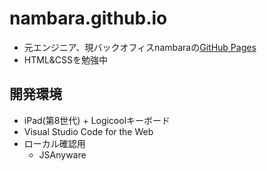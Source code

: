 # nambara.github.io
- 元エンジニア、現バックオフィスnambaraの[GitHub Pages](https://nambara.github.io)
- HTML&CSSを勉強中

## 開発環境
- iPad(第8世代) + Logicoolキーボード
- Visual Studio Code for the Web
- ローカル確認用
  - JSAnyware